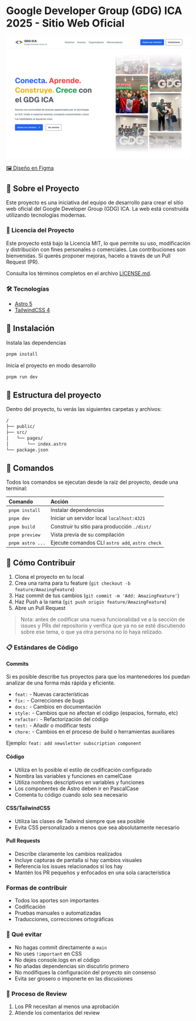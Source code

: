 # Google Developer Group (GDG) ICA 2025 - Sitio Web Oficial

![gdg cover image](preview.png)

[🖼️ Diseño en Figma](https://www.figma.com/design/OsE9m2hnvt7DjuI7e7Ocx3/GDG-ICA?node-id=0-1&t=XAHKhrJY81pkcRk6-1)

## 🚀 Sobre el Proyecto

Este proyecto es una iniciativa del equipo de desarrollo para crear el sitio web oficial del Google Developer Group (GDG) ICA. La web está construida utilizando tecnologías modernas.

### 📝 Licencia del Proyecto

Este proyecto está bajo la Licencia MIT, lo que permite su uso, modificación y distribución con fines personales o comerciales.
Las contribuciones son bienvenidas. Si querés proponer mejoras, hacelo a través de un Pull Request (PR).

Consulta los términos completos en el archivo [LICENSE.md](LICENSE.md).

### 🛠️ Tecnologías

- [Astro 5](https://astro.build)
- [TailwindCSS 4](https://tailwindcss.com)

## 🔧 Instalación

Instala las dependencias

```sh
pnpm install
```

Inicia el proyecto en modo desarrollo

```sh
pnpm run dev
```

## 🚀 Estructura del proyecto

Dentro del proyecto, tu verás las siguientes carpetas y archivos:

```plaintext
/
├── public/
├── src/
│   └── pages/
│       └── index.astro
└── package.json
```

## 🧞 Comandos

Todos los comandos se ejecutan desde la raíz del proyecto, desde una terminal:

| Comando          | Acción                                          |
| :--------------- | :---------------------------------------------- |
| `pnpm install`   | Instalar dependencias                           |
| `pnpm dev`       | Iniciar un servidor local `localhost:4321`      |
| `pnpm build`     | Construir tu sitio para producción `./dist/`    |
| `pnpm preview`   | Vista previa de su compilación                  |
| `pnpm astro ...` | Ejecute comandos CLI `astro add`, `astro check` |

## 🤝 Cómo Contribuir

1. Clona el proyecto en tu local
2. Crea una rama para tu feature (`git checkout -b feature/AmazingFeature`)
3. Haz commit de tus cambios (`git commit -m 'Add: AmazingFeature'`)
4. Haz Push a la rama (`git push origin feature/AmazingFeature`)
5. Abre un Pull Request

> Nota: antes de codificar una nueva funcionalidad ve a la sección de issues y PRs del repositorio y verifica que ya no se esté discutiendo sobre ese tema, o que ya otra persona no lo haya relizado.

### 📋 Estándares de Código

#### Commits

Si es posible describe tus proyectos para que los mantenedores los puedan analizar de una forma más rápida y eficiente.

- `feat:` - Nuevas características
- `fix:` - Correcciones de bugs
- `docs:` - Cambios en documentación
- `style:` - Cambios que no afectan el código (espacios, formato, etc)
- `refactor:` - Refactorización del código
- `test:` - Añadir o modificar tests
- `chore:` - Cambios en el proceso de build o herramientas auxiliares

Ejemplo: `feat: add newsletter subscription component`

#### Código

- Utiliza en lo posible el estilo de codificación configurado
- Nombra las variables y funciones en camelCase
- Utiliza nombres descriptivos en variables y funciones
- Los componentes de Astro deben ir en PascalCase
- Comenta tu código cuando solo sea necesario

#### CSS/TailwindCSS

- Utiliza las clases de Tailwind siempre que sea posible
- Evita CSS personalizado a menos que sea absolutamente necesario

#### Pull Requests

- Describe claramente los cambios realizados
- Incluye capturas de pantalla si hay cambios visuales
- Referencia los issues relacionados si los hay
- Mantén los PR pequeños y enfocados en una sola característica

### Formas de contribuir

- Todos los aportes son importantes
- Codificación
- Pruebas manuales o automatizadas
- Traducciones, correcciones ortográficas

### 🚫 Qué evitar

- No hagas commit directamente a `main`
- No uses `!important` en CSS
- No dejes console.logs en el código
- No añadas dependencias sin discutirlo primero
- No modifiques la configuración del proyecto sin consenso
- Evita ser grosero o imponerte en las discusiones

### 👥 Proceso de Review

1. Los PR necesitan al menos una aprobación
2. Atiende los comentarios del review
